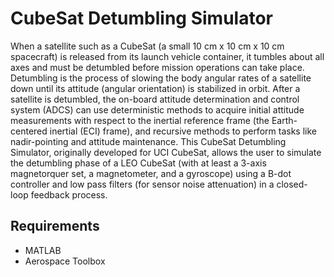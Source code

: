 # CubeSat Detumbling Simulator

When a satellite such as a CubeSat (a small 10 cm x 10 cm x 10 cm spacecraft) is released from its launch vehicle container, it tumbles about all axes and must be detumbled
before mission operations can take place. Detumbling is the process of slowing the body angular rates of a satellite down until its attitude (angular orientation) is stabilized in 
orbit. After a satellite is detumbled, the on-board attitude determination and control system (ADCS) can use deterministic methods to acquire initial attitude measurements with 
respect to the inertial reference frame (the Earth-centered inertial (ECI) frame), and recursive methods to perform tasks like nadir-pointing and attitude maintenance.
This CubeSat Detumbling Simulator, originally developed for UCI CubeSat, allows the user to simulate the detumbling phase of a LEO CubeSat (with at least a 3-axis magnetorquer 
set, a magnetometer, and a gyroscope) using a B-dot controller and low pass filters (for sensor noise attenuation) in a closed-loop feedback process.

## Requirements

* MATLAB
* Aerospace Toolbox

